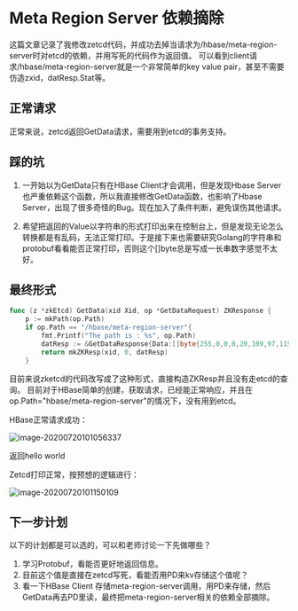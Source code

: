 # Meta Region Server 依赖摘除

这篇文章记录了我修改zetcd代码，并成功去掉当请求为/hbase/meta-region-server时对etcd的依赖，并用写死的代码作为返回值。
可以看到client请求/hbase/meta-region-server就是一个非常简单的key value pair，甚至不需要仿造zxid，datResp.Stat等。

## 正常请求
正常来说，zetcd返回GetData请求，需要用到etcd的事务支持。


## 踩的坑

1. 一开始以为GetData只有在HBase Client才会调用，但是发现Hbase Server也严重依赖这个函数，所以我直接修改GetData函数，也影响了Hbase Server，出现了很多奇怪的Bug。现在加入了条件判断，避免误伤其他请求。

2. 希望把返回的Value以字符串的形式打印出来在控制台上，但是发现无论怎么转换都是有乱码，无法正常打印。于是接下来也需要研究Golang的字符串和protobuf看看能否正常打印，否则这个[]byte总是写成一长串数字感觉不太好。



## 最终形式
```go
func (z *zkEtcd) GetData(xid Xid, op *GetDataRequest) ZKResponse {
	p := mkPath(op.Path)
	if op.Path == "/hbase/meta-region-server"{
		fmt.Printf("The path is : %s", op.Path)
		datResp := &GetDataResponse{Data:[]byte{255,0,0,0,20,109,97,115,116,101,114,58,49,54,48,48,48,238,184,44 ,12 ,55 ,147 ,137 ,251 ,80 ,66 ,85 ,70 ,10 ,24 ,10 ,12 ,49 ,48 ,46 ,57 ,49 ,46 ,52 ,52 ,46 ,49 ,50 ,50 ,16 ,148 ,125 ,24,211,141,170,170,182,46,16,0,24,3}} // region server的地址 
		return mkZKResp(xid, 0, datResp)
	}
```

目前来说zketcd的代码改写成了这种形式，直接构造ZKResp并且没有走etcd的查询。
目前对于HBase简单的创建，获取请求，已经能正常响应，并且在op.Path="hbase/meta-region-server"的情况下，没有用到etcd。

HBase正常请求成功：

![image-20200720101056337](/Users/bytedance/code/Zetta-Hbase-Adapter/img/image-20200720101056337.png)

返回hello world



Zetcd打印正常，按预想的逻辑进行：

![image-20200720101150109](/Users/bytedance/code/Zetta-Hbase-Adapter/img/image-20200720101150109.png)

## 下一步计划

以下的计划都是可以选的，可以和老师讨论一下先做哪些？

1. 学习Protobuf，看能否更好地返回信息。
2. 目前这个值是直接在zetcd写死，看能否用PD来kv存储这个值呢？
3. 看一下HBase Client 存储meta-region-server调用，用PD来存储，然后GetData再去PD里读，最终把meta-region-server相关的依赖全部摘除。
